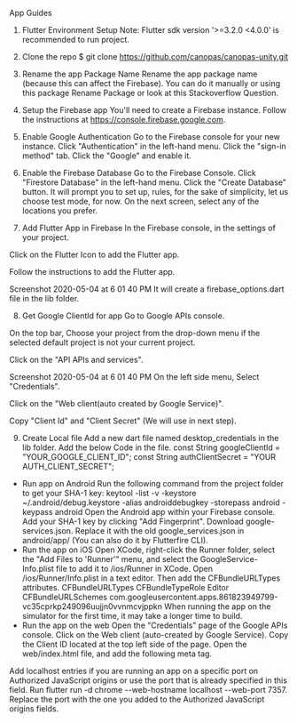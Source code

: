 App Guides
1. Flutter Environment Setup
   Note: Flutter sdk version '>=3.2.0 <4.0.0' is recommended to run project.

2. Clone the repo
   $ git clone https://github.com/canopas/canopas-unity.git
3. Rename the app Package Name
   Rename the app package name (because this can affect the Firebase).
   You can do it manually or using this package Rename Package or look at this Stackoverflow Question.
4. Setup the Firebase app
   You'll need to create a Firebase instance. Follow the instructions at https://console.firebase.google.com.
5. Enable Google Authentication
   Go to the Firebase console for your new instance.
   Click "Authentication" in the left-hand menu.
   Click the "sign-in method" tab.
   Click the "Google" and enable it.
6. Enable the Firebase Database
   Go to the Firebase Console.
   Click "Firestore Database" in the left-hand menu.
   Click the "Create Database" button.
   It will prompt you to set up, rules, for the sake of simplicity, let us choose test mode, for now.
   On the next screen, select any of the locations you prefer.
7. Add Flutter App in Firebase
   In the Firebase console, in the settings of your project.

Click on the Flutter Icon to add the Flutter app.

Follow the instructions to add the Flutter app.

Screenshot 2020-05-04 at 6 01 40 PM
It will create a firebase_options.dart file in the lib folder.

8. Get Google ClientId for app
   Go to Google APIs console.

On the top bar, Choose your project from the drop-down menu if the selected default project is not your current project.

Click on the "API APIs and services".

Screenshot 2020-05-04 at 6 01 40 PM
On the left side menu, Select "Credentials".

Click on the "Web client(auto created by Google Service)".

Copy "Client Id" and "Client Secret" (We will use in next step).

9. Create Local file
   Add a new dart file named desktop_credentials in the lib folder.
   Add the below Code in the file.
   const String googleClientId =
   "YOUR_GOOGLE_CLIENT_ID";
   const String authClientSecret = "YOUR AUTH_CLIENT_SECRET";
* Run app on Android
  Run the following command from the project folder to get your SHA-1 key:
  keytool -list -v -keystore ~/.android/debug.keystore -alias androiddebugkey -storepass android -keypass android
  Open the Android app within your Firebase console.
  Add your SHA-1 key by clicking "Add Fingerprint".
  Download google-services.json.
  Replace it with the old google_services.json in android/app/ (You can also do it by Flutterfire CLI).
* Run the app on iOS
  Open XCode, right-click the Runner folder, select the "Add Files to 'Runner'" menu, and select the GoogleService-Info.plist file to add it to /ios/Runner in XCode.
  Open /ios/Runner/Info.plist in a text editor.
  Then add the CFBundleURLTypes attributes.
  <key>CFBundleURLTypes</key>
  <array>
  <dict>
  <key>CFBundleTypeRole</key>
  <string>Editor</string>
  <key>CFBundleURLSchemes</key>
  <array>
  <!-- TODO Replace this value: -->
  <!-- Copied from GoogleService-Info.plist key REVERSED_CLIENT_ID -->
  <string>com.googleusercontent.apps.861823949799-vc35cprkp249096uujjn0vvnmcvjppkn</string>
  </array>
  </dict>
  </array>
  When running the app on the simulator for the first time, it may take a longer time to build.
* Run the app on the web
  Open the "Credentials" page of the Google APIs console.
  Click on the Web client  (auto-created by Google Service).
  Copy the Client ID located at the top left side of the page.
  Open the web/index.html file, and add the following meta tag.
<meta name="google-signin-client_id" content="YOUR_GOOGLE_SIGN_IN_OAUTH_CLIENT_ID.apps.googleusercontent.com">

Add localhost entries if you are running an app on a specific port on Authorized JavaScript origins or use the port that is already specified in this field.
Run flutter run -d chrome --web-hostname localhost --web-port 7357.
Replace the port with the one you added to the Authorized JavaScript origins fields.